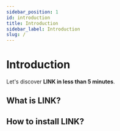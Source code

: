 ```yaml
---
sidebar_position: 1
id: introduction
title: Introduction
sidebar_label: Introduction
slug: /
---
```


# Introduction

Let's discover **LINK in less than 5 minutes**.

## What is LINK?

## How to install LINK?
